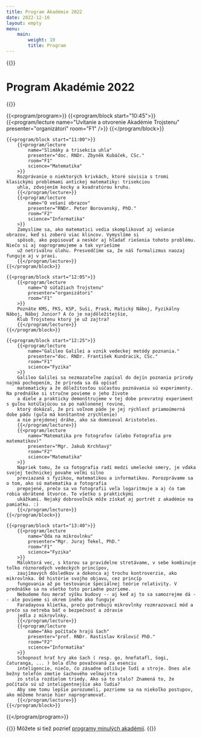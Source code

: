 ```yaml
---
title: Program Akadémie 2022
date: 2022-12-16
layout: empty
menu:
    main:
        weight: 10
        title: Program
---
```


{{<prose class="py-10 sm:py-16">}}
# Program Akadémie 2022
{{</prose>}}

{{<program/program>}}
    {{<program/block start="10:45">}}
        {{<program/lecture
            name="Uvítanie a otvorenie Akadémie Trojstenu"
            presenter="organizátori"
            room="F1"
        />}}
    {{</program/block>}}

    {{<program/block start="11:00">}}
        {{<program/lecture
            name="Slimáky a trisekcia uhla"
            presenter="doc. RNDr. Zbyněk Kubáček, CSc."
            room="F1"
            science="Matematika"
        >}}
        Rozprávanie o niektorých krivkách, ktoré súvisia s tromi klasickými problémami antickej matematiky: trisekciou
        uhla, zdvojením kocky a kvadratúrou kruhu.
        {{</program/lecture>}}
        {{<program/lecture
            name="O vešaní obrazov"
            presenter="RNDr. Peter Borovanský, PhD."
            room="F2"
            science="Informatika"
        >}}
        Zamyslíme sa, ako matematici vedia skomplikovať aj vešanie obrazov, keď si zoberú viac klincov. Vymyslíme si
        spôsob, ako popisovať a neskôr aj hľadať riešenia tohoto problému. Niečo si aj naprogramujeme a tak vyriešime
        už netriválnu úlohu. Presvedčíme sa, že náš formalizmus naozaj funguje aj v praxi.
        {{</program/lecture>}}
    {{</program/block>}}

    {{<program/block start="12:05">}}
        {{<program/lecture
            name="O súťažiach Trojstenu"
            presenter="organizátori"
            room="F1"
        >}}
        Poznáte KMS, FKS, KSP, Suši, Prask, Matický Náboj, Fyzikálny Náboj, Náboj Junior? A čo je najdôležitejšie,
        Klub Trojstenu ktorý je už zajtra?
        {{</program/lecture>}}
    {{</program/block>}}

    {{<program/block start="12:25">}}
        {{<program/lecture
            name="Galileo Galilei a vznik vedeckej metódy poznania."
            presenter="doc. RNDr. František Kundracik, CSc."
            room="F1"
            science="Fyzika"
        >}}
        Galileo Galilei sa nezmazateľne zapísal do dejín poznania prírody najmä pochopením, že príroda sa dá opísať
        matematicky a že dôležitosťou súčasťou poznávania sú experimenty. Na prednáške si stručne povieme o jeho živote
        a diele a prakticky demonštrujeme v tej dobe prevratný experiment s guľou kotúľajúcou sa po naklonenej rovine,
        ktorý dokázal, že pri voľnom páde je jej rýchlosť priamoúmerná dobe pádu (guľa má konštantné zrýchlenie)
        a nie prejdenej dráhe, ako sa domnieval Aristoteles.
        {{</program/lecture>}}
        {{<program/lecture
            name="Matematika pre fotografov (alebo Fotografia pre matematikov)"
            presenter="Mgr. Jakub Krchňavý"
            room="F2"
            science="Matematika"
        >}}
        Napriek tomu, že sa fotografia radí medzi umelecké smery, je vďaka svojej technickej povahe veľmi silno
        previazaná s fyzikou, matematikou a informatikou. Porozprávame sa o tom, ako sú matematika a fotografia
        prepojené, prečo sa vo fotografii veľa logaritmuje a aj čo tam robia obrátené štvorce. To všetko s praktickými
        ukážkami. Nejaký dobrovoľník môže získať aj portrét z akadémie na pamiatku. :)
        {{</program/lecture>}}
    {{</program/block>}}

    {{<program/block start="13:40">}}
        {{<program/lecture
            name="Óda na mikrovlnku"
            presenter="Mgr. Juraj Tekel, PhD."
            room="F1"
            science="Fyzika"
        >}}
        Máloktorá vec, s ktorou sa pravidelne stretávame, v sebe kombinuje toľko rôznorodých vedeckých princípov,
        zaujímavých dôsledkov a dokonca aj trochu kontroverzie, ako mikrovlnka. Od histórie svojho objavu, cez princíp
        fungovania až po testovanie špeciálnej teórie relativity. V prednáške sa na všetko toto poriadne pozrieme.
        Nebudeme ňou merať výšku budovy -- aj keď aj to sa samozrejme dá -- ale povieme si okrem iného ako funguje
        Faradayova klietka, prečo potrebujú mikrovlnky rozmrazovací mód a prečo sa netreba báť o bezpečnosť a zdravie
        jedla z mikrovlnky.
        {{</program/lecture>}}
        {{<program/lecture
            name="Ako počítače hrajú šach"
            presenter="prof. RNDr. Rastislav Královič PhD."
            room="F2"
            science="Informatika"
        >}}
        Schopnosť hrať hry ako šach ( resp. go, hnefatafl, šogi, čaturanga, ... ) bola dlho považovaná za esenciu
        inteligencie, niečo, čo zásadne odlišuje ľudí a stroje. Dnes ale bežný telefón zmetie šachového veľmajstra
        zo stola rozdielom triedy. Ako sa to stalo? Znamená to, že počítače sú už inteligentnejšie ako ľudia?
        Aby sme tomu lepšie porozumeli, pozrieme sa na niekoľko postupov, ako môžeme hranie hier naprogramovať.
        {{</program/lecture>}}
    {{</program/block>}}
{{</program/program>}}

{{<prose class="py-10 sm:py-16">}}
Môžete si tiež pozrieť [programy minulých akadémií](/program/).
{{</prose>}}
